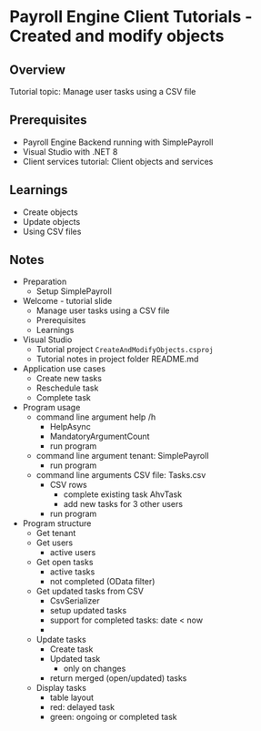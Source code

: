 # Payroll Engine Client Tutorials - Created and modify objects

## Overview
Tutorial topic: Manage user tasks using a CSV file

## Prerequisites
- Payroll Engine Backend running with SimplePayroll
- Visual Studio with .NET 8
- Client services tutorial: Client objects and services

## Learnings
- Create objects
- Update objects
- Using CSV files

## Notes
- Preparation
	- Setup SimplePayroll
- Welcome - tutorial slide
	- Manage user tasks using a CSV file
	- Prerequisites
	- Learnings
- Visual Studio
	- Tutorial project `CreateAndModifyObjects.csproj`
	- Tutorial notes in project folder README.md
- Application use cases
	- Create new tasks
	- Reschedule task
	- Complete task
- Program usage
	- command line argument help /h
		- HelpAsync
		- MandatoryArgumentCount
		- run program
	- command line argument tenant: SimplePayroll
		- run program
	- command line arguments CSV file: Tasks.csv
		- CSV rows
			- complete existing task AhvTask
			- add new tasks for 3 other users
		- run program
- Program structure
	- Get tenant
	- Get users
		- active users
	- Get open tasks
		- active tasks
		- not completed (OData filter)
	- Get updated tasks from CSV
		- CsvSerializer
		- setup updated tasks
		- support for completed tasks: date < now
		- 
	- Update tasks
		- Create task
		- Updated task
			- only on changes
		- return merged (open/updated) tasks
	- Display tasks
		- table layout
		- red: delayed task
		- green: ongoing or completed task
